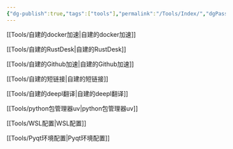 ```yaml
---
{"dg-publish":true,"tags":["tools"],"permalink":"/Tools/Index/","dgPassFrontmatter":true}
---
```


[[Tools/自建的docker加速\|自建的docker加速]]

[[Tools/自建的RustDesk\|自建的RustDesk]]

[[Tools/自建的Github加速\|自建的Github加速]]

[[Tools/自建的短链接\|自建的短链接]]

[[Tools/自建的deepl翻译\|自建的deepl翻译]]

[[Tools/python包管理器uv\|python包管理器uv]]

[[Tools/WSL配置\|WSL配置]]

[[Tools/Pyqt环境配置\|Pyqt环境配置]]